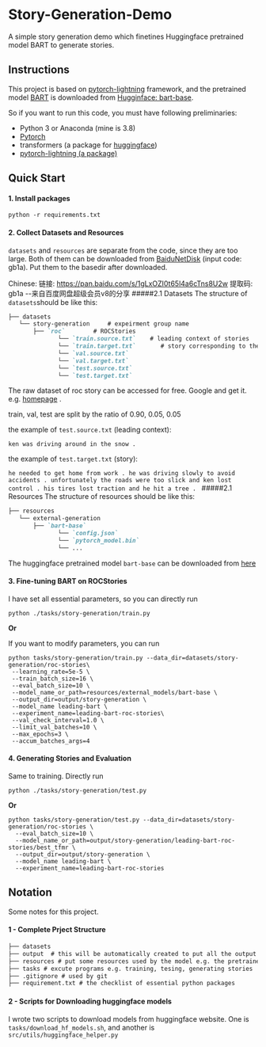 # Story-Generation-Demo
A simple story generation demo which finetines Huggingface pretrained model BART to generate stories.

## Instructions
This project is based on [pytorch-lightning](https://www.pytorchlightning.ai/) framework, and the pretrained model [BART](https://aclanthology.org/2020.acl-main.703.pdf) is downloaded from [Hugginface: bart-base](https://huggingface.co/facebook/bart-base).

So if you want to run this code, you must have following preliminaries:
- Python 3 or Anaconda (mine is 3.8)
- [Pytorch](https://pytorch.org/) 
- transformers (a package for [huggingface](https://huggingface.co/facebook/bart-base))
- [pytorch-lightning (a package)](https://www.pytorchlightning.ai/)

## Quick Start

#### 1. Install packages
```shell
python -r requirements.txt
```

#### 2. Collect Datasets and Resources
`datasets` and `resources` are separate from the code, since they are too large. Both of them can be downloaded from [BaiduNetDisk](https://pan.baidu.com/s/1gLxOZI0t65l4a6cTns8U2w) (input code: gb1a). Put them to the basedir after downloaded.

Chinese:
链接: https://pan.baidu.com/s/1gLxOZI0t65l4a6cTns8U2w 提取码: gb1a 
--来自百度网盘超级会员v8的分享
#####2.1 Datasets
The structure of `datasets`should be like this:
```markdown
├── datasets
   └── story-generation		# expeirment group name
       ├── `roc`        # ROCStories
              └── `train.source.txt`    # leading context of stories
              └── `train.target.txt`       # story corresponding to the leading context
              └── `val.source.txt` 
              └── `val.target.txt` 
              └── `test.source.txt` 
              └── `test.target.txt` 
```
The raw dataset of roc story can be accessed for free. Google and get it. e.g. [homepage](https://cs.rochester.edu/nlp/rocstories/) .

train, val, test are split by the ratio of 0.90, 0.05, 0.05

the example of `test.source.txt` (leading context):

`ken was driving around in the snow .`

the example of `test.target.txt` (story):

`he needed to get home from work . he was driving slowly to avoid accidents . unfortunately the roads were too slick and ken lost control . his tires lost traction and he hit a tree . `
#####2.1 Resources
The structure of resources should be like this:
```markdown
├── resources
   └── external-generation		
       ├── `bart-base`        
              └── `config.json`    
              └── `pytorch_model.bin`       
              └── ...
```
The huggingface pretrained model `bart-base` can be downloaded from [here](https://huggingface.co/facebook/bart-base)

#### 3. Fine-tuning BART on ROCStories
I have set all essential parameters, so you can directly run 

`python ./tasks/story-generation/train.py`

**Or** 

If you want to modify parameters, you can run
```shell
python tasks/story-generation/train.py --data_dir=datasets/story-generation/roc-stories\
 --learning_rate=5e-5 \
 --train_batch_size=16 \
 --eval_batch_size=10 \
 --model_name_or_path=resources/external_models/bart-base \
 --output_dir=output/story-generation \
 --model_name leading-bart \
 --experiment_name=leading-bart-roc-stories\
 --val_check_interval=1.0 \
 --limit_val_batches=10 \
 --max_epochs=3 \
 --accum_batches_args=4
```

#### 4. Generating Stories and Evaluation
Same to training. Directly run 

`python ./tasks/story-generation/test.py`

**Or** 

```shell
python tasks/story-generation/test.py --data_dir=datasets/story-generation/roc-stories \
  --eval_batch_size=10 \
  --model_name_or_path=output/story-generation/leading-bart-roc-stories/best_tfmr \
  --output_dir=output/story-generation \
  --model_name leading-bart \
  --experiment_name=leading-bart-roc-stories
```

## Notation
Some notes for this project.
#### 1 - Complete Prject Structure
```markdown
├── datasets 
├── output  # this will be automatically created to put all the output stuff including checkpoints and generated text
├── resources # put some resources used by the model e.g. the pretrained model.
├── tasks # excute programs e.g. training, tesing, generating stories
├── .gitignore # used by git
├── requirement.txt # the checklist of essential python packages 
```
#### 2 - Scripts for Downloading huggingface models
I wrote two scripts to download models from huggingface website.
One is `tasks/download_hf_models.sh`, and another is `src/utils/huggingface_helper.py`
